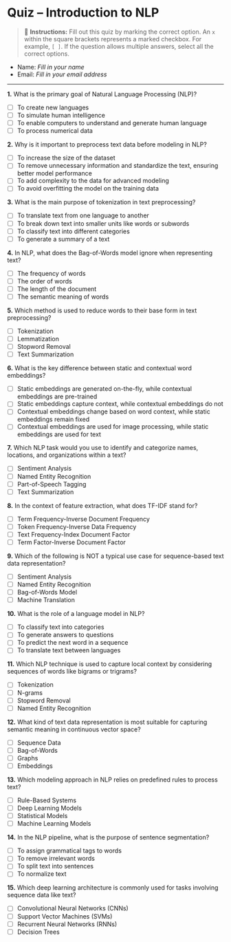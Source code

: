 # Quiz – Introduction to NLP

> 🚦 **Instructions:** Fill out this quiz by marking the correct option. An `x` within the square brackets represents a marked checkbox. For example, `[ ]`. If the question allows multiple answers, select all the correct options.

- Name: *Fill in your name*
- Email: *Fill in your email address*

---

**1.** What is the primary goal of Natural Language Processing (NLP)?

- [ ] To create new languages
- [ ] To simulate human intelligence
- [ ] To enable computers to understand and generate human language
- [ ] To process numerical data

**2.** Why is it important to preprocess text data before modeling in NLP?

- [ ] To increase the size of the dataset
- [ ] To remove unnecessary information and standardize the text, ensuring better model performance
- [ ] To add complexity to the data for advanced modeling
- [ ] To avoid overfitting the model on the training data

**3.** What is the main purpose of tokenization in text preprocessing?

- [ ] To translate text from one language to another
- [ ] To break down text into smaller units like words or subwords
- [ ] To classify text into different categories
- [ ] To generate a summary of a text

**4.** In NLP, what does the Bag-of-Words model ignore when representing text?

- [ ] The frequency of words
- [ ] The order of words
- [ ] The length of the document
- [ ] The semantic meaning of words

**5.** Which method is used to reduce words to their base form in text preprocessing?

- [ ] Tokenization
- [ ] Lemmatization
- [ ] Stopword Removal
- [ ] Text Summarization

**6.** What is the key difference between static and contextual word embeddings?

- [ ] Static embeddings are generated on-the-fly, while contextual embeddings are pre-trained
- [ ] Static embeddings capture context, while contextual embeddings do not
- [ ] Contextual embeddings change based on word context, while static embeddings remain fixed
- [ ] Contextual embeddings are used for image processing, while static embeddings are used for text

**7.** Which NLP task would you use to identify and categorize names, locations, and organizations within a text?

- [ ] Sentiment Analysis
- [ ] Named Entity Recognition
- [ ] Part-of-Speech Tagging
- [ ] Text Summarization

**8.** In the context of feature extraction, what does TF-IDF stand for?

- [ ] Term Frequency-Inverse Document Frequency
- [ ] Token Frequency-Inverse Data Frequency
- [ ] Text Frequency-Index Document Factor
- [ ] Term Factor-Inverse Document Factor

**9.** Which of the following is NOT a typical use case for sequence-based text data representation?

- [ ] Sentiment Analysis
- [ ] Named Entity Recognition
- [ ] Bag-of-Words Model
- [ ] Machine Translation

**10.** What is the role of a language model in NLP?

- [ ] To classify text into categories
- [ ] To generate answers to questions
- [ ] To predict the next word in a sequence
- [ ] To translate text between languages

**11.** Which NLP technique is used to capture local context by considering sequences of words like bigrams or trigrams?

- [ ] Tokenization
- [ ] N-grams
- [ ] Stopword Removal
- [ ] Named Entity Recognition

**12.** What kind of text data representation is most suitable for capturing semantic meaning in continuous vector space?

- [ ] Sequence Data
- [ ] Bag-of-Words
- [ ] Graphs
- [ ] Embeddings

**13.** Which modeling approach in NLP relies on predefined rules to process text?

- [ ] Rule-Based Systems
- [ ] Deep Learning Models
- [ ] Statistical Models
- [ ] Machine Learning Models

**14.** In the NLP pipeline, what is the purpose of sentence segmentation?

- [ ] To assign grammatical tags to words
- [ ] To remove irrelevant words
- [ ] To split text into sentences
- [ ] To normalize text

**15.** Which deep learning architecture is commonly used for tasks involving sequence data like text?

- [ ] Convolutional Neural Networks (CNNs)
- [ ] Support Vector Machines (SVMs)
- [ ] Recurrent Neural Networks (RNNs)
- [ ] Decision Trees
